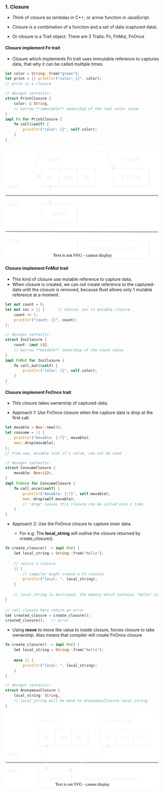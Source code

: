 
### 1. Closure

* Think of closure as lambdas in C++, or arrow function in JavaScript.

* Closure is a combination of a function and a set of data (captured data).

* Or closure is a Trait object. There are 3 Traits: Fn, FnMut, FnOnce


#### Closure implement Fn trait

* Closure which implements Fn trait uses immutable reference to captures data, that why it can be called multiple times.

```rust
let color = String::from("green");
let print = || println!("color: {}", color);  
// print is a closure
```

```rust
// desugar syntactic:
struct PrintClosure {
    color: & String,
    // borrow **immutable** ownership of the real color value
}
impl Fn for PrintClosure {
    fn call(&self) {
        println!("color: {}", self.color);  
    }
}
```

![fn_closure.drawio.svg](images/fn_closure.drawio.svg "Memory map of closure as Fn Trait Object")


####  Closure implement FnMut trait

* This kind of closure use mutable reference to capture data.
* When closure is created, we can not create reference to the captured-data until the closure is removed, because Rust allows only 1 mutable reference at a moment.

```rust
let mut count = 0;
let mut inc = || {      // notice: inc is mutable closure
    count += 1;
    println!("count: {}", count);
};
```

```rust
// desugar syntactic:
struct IncClosure {
    count: &mut i32,
    // borrow **mutable** ownership of the count value
}
impl FnMut for IncClosure {
    fn call_mut(&self) {
        println!("color: {}", self.color);  
    }
}
```

####  Closure implement FnOnce trait

* This closure takes ownership of captured-data.

* Approach 1: Use FnOnce closure when the capture data is drop at the first call.

```rust
let movable = Box::new(3);
let consume = || {
    println!("movable: {:?}", movable);
    mem::drop(movable);
};
// from now, movable lost it's value, can not be used
```

```rust
// desugar syntactic:
struct ConsumeClosure {
    movable: Box<i32>,
}
impl FnOnce for ConsumeClosure {
    fn call_once(&self) {
        println!("movable: {:?}", self.movable);
        mem::drop(self.movable);
        // "drop" causes this closure can be called only 1 time.
    }
}
```

* Approach 2: Use the FnOnce closure to capture inner data.

    * For e.g: The **local_string** will outlive the closure returned by create_closure().

```rust
fn create_closure() -> impl Fn() {
    let local_string = String::from("hello");

    // return a closure
    || {
        // compiler might create a Fn closure
        println!("local: ", local_string);
    }

    // local_string is destroyed, the memory which contains "hello" is removed
}

// call closure here return an error
let created_closure = create_closure();
created_closure();   // error
```

* Using **move** to move the value to inside closure, forces closure to take ownership. Also means that compiler will create FnOnce closure


```rust
fn create_closure() -> impl Fn() {
    let local_string = String::from("hello");

    move || {
        println!("local: ", local_string);
    }
}
```

```rust
// desugar syntactic:
struct AnonymousClosure {
    local_string: String,
    // local_string will be move to AnonymousClosure.local_string
}
```

![move_closure.drawio.svg](images/move_closure.drawio.svg "Move closure")
